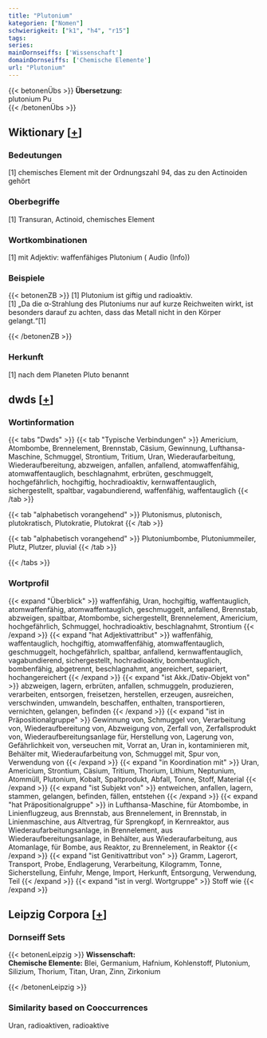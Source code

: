 ```yaml
---
title: "Plutonium"
kategorien: ["Nomen"]
schwierigkeit: ["k1", "h4", "r15"]
tags:
series:
mainDornseiffs: ['Wissenschaft']
domainDornseiffs: ['Chemische Elemente']
url: "Plutonium"
---
```


{{< betonenÜbs >}}
**Übersetzung:**  
plutonium Pu  
{{< /betonenÜbs >}}

## Wiktionary [[+](https://de.wiktionary.org/wiki/Plutonium)]

### Bedeutungen
[1] chemisches Element mit der Ordnungszahl 94, das zu den Actinoiden gehört  

### Oberbegriffe
[1] Transuran, Actinoid, chemisches Element  

### Wortkombinationen
[1] mit Adjektiv: waffenfähiges Plutonium ( Audio (Info))  

### Beispiele
{{< betonenZB >}}
[1] Plutonium ist giftig und radioaktiv.  
[1] „Da die α-Strahlung des Plutoniums nur auf kurze Reichweiten wirkt, ist besonders darauf zu achten, dass das Metall nicht in den Körper gelangt.“[1]  

{{< /betonenZB >}}
### Herkunft
[1] nach dem Planeten Pluto benannt  



## dwds [[+](https://www.dwds.de/wb/Plutonium)]

### Wortinformation
{{< tabs "Dwds" >}}
{{< tab "Typische Verbindungen" >}}
Americium, Atombombe, Brennelement, Brennstab, Cäsium, Gewinnung, Lufthansa-Maschine, Schmuggel, Strontium, Tritium, Uran, Wiederaufarbeitung, Wiederaufbereitung, abzweigen, anfallen, anfallend, atomwaffenfähig, atomwaffentauglich, beschlagnahmt, erbrüten, geschmuggelt, hochgefährlich, hochgiftig, hochradioaktiv, kernwaffentauglich, sichergestellt, spaltbar, vagabundierend, waffenfähig, waffentauglich
{{< /tab >}}

{{< tab "alphabetisch vorangehend" >}}
Plutonismus, plutonisch, plutokratisch, Plutokratie, Plutokrat
{{< /tab >}}

{{< tab "alphabetisch vorangehend" >}}
Plutoniumbombe, Plutoniummeiler, Plutz, Plutzer, pluvial
{{< /tab >}}

{{< /tabs >}}

### Wortprofil
{{< expand "Überblick" >}} waffenfähig, Uran, hochgiftig, waffentauglich, atomwaffenfähig, atomwaffentauglich, geschmuggelt, anfallend, Brennstab, abzweigen, spaltbar, Atombombe, sichergestellt, Brennelement, Americium, hochgefährlich, Schmuggel, hochradioaktiv, beschlagnahmt, Strontium {{< /expand >}}
{{< expand "hat Adjektivattribut" >}} waffenfähig, waffentauglich, hochgiftig, atomwaffenfähig, atomwaffentauglich, geschmuggelt, hochgefährlich, spaltbar, anfallend, kernwaffentauglich, vagabundierend, sichergestellt, hochradioaktiv, bombentauglich, bombenfähig, abgetrennt, beschlagnahmt, angereichert, separiert, hochangereichert {{< /expand >}}
{{< expand "ist Akk./Dativ-Objekt von" >}} abzweigen, lagern, erbrüten, anfallen, schmuggeln, produzieren, verarbeiten, entsorgen, freisetzen, herstellen, erzeugen, ausreichen, verschwinden, umwandeln, beschaffen, enthalten, transportieren, vernichten, gelangen, befinden {{< /expand >}}
{{< expand "ist in Präpositionalgruppe" >}} Gewinnung von, Schmuggel von, Verarbeitung von, Wiederaufbereitung von, Abzweigung von, Zerfall von, Zerfallsprodukt von, Wiederaufbereitungsanlage für, Herstellung von, Lagerung von, Gefährlichkeit von, verseuchen mit, Vorrat an, Uran in, kontaminieren mit, Behälter mit, Wiederaufarbeitung von, Schmuggel mit, Spur von, Verwendung von {{< /expand >}}
{{< expand "in Koordination mit" >}} Uran, Americium, Strontium, Cäsium, Tritium, Thorium, Lithium, Neptunium, Atommüll, Plutonium, Kobalt, Spaltprodukt, Abfall, Tonne, Stoff, Material {{< /expand >}}
{{< expand "ist Subjekt von" >}} entweichen, anfallen, lagern, stammen, gelangen, befinden, fällen, entstehen {{< /expand >}}
{{< expand "hat Präpositionalgruppe" >}} in Lufthansa-Maschine, für Atombombe, in Linienflugzeug, aus Brennstab, aus Brennelement, in Brennstab, in Linienmaschine, aus Altvertrag, für Sprengkopf, in Kernreaktor, aus Wiederaufarbeitungsanlage, in Brennelement, aus Wiederaufbereitungsanlage, in Behälter, aus Wiederaufarbeitung, aus Atomanlage, für Bombe, aus Reaktor, zu Brennelement, in Reaktor {{< /expand >}}
{{< expand "ist Genitivattribut von" >}} Gramm, Lagerort, Transport, Probe, Endlagerung, Verarbeitung, Kilogramm, Tonne, Sicherstellung, Einfuhr, Menge, Import, Herkunft, Entsorgung, Verwendung, Teil {{< /expand >}}
{{< expand "ist in vergl. Wortgruppe" >}} Stoff wie {{< /expand >}}

## Leipzig Corpora [[+](https://corpora.uni-leipzig.de/en/res?word=Plutonium&corpusId=deu_newscrawl-public_2018)]

### Dornseiff Sets
{{< betonenLeipzig >}}
**Wissenschaft:**  
**Chemische Elemente:** Blei, Germanium, Hafnium, Kohlenstoff, Plutonium, Silizium, Thorium, Titan, Uran, Zinn, Zirkonium  

{{< /betonenLeipzig >}}

### Similarity based on Cooccurrences
Uran, radioaktiven, radioaktive

